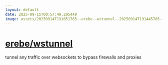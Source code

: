 ```yaml
---
layout: default
date: 2025-09-15T00:57:49.205449
image: assets/20250914T191051765--erebe--wstunnel--20250914T191445785--cropped.png
---
```


# [erebe/wstunnel](https://github.com/erebe/wstunnel)

tunnel any traffic over websockets to bypass firewalls and proxies
